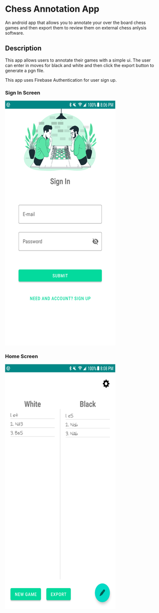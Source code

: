 # Chess Annotation App
An android app that allows you to annotate your over the board chess games and then export them to review them on external chess anlysis software.

## Description
This app allows users to annotate their games with a simple ui. The user can enter in moves for black and white and then click the export button to generate a pgn file.

This app uses Firebase Authentication for user sign up.

### Sign In Screen

<img src="https://github.com/gomezdevlopment/chess-annotation-app/blob/master/chess_sign_in.png" width="360" height="800">

### Home Screen

<img src="https://github.com/gomezdevlopment/chess-annotation-app/blob/master/chess_home_screen.png" width="360" height="800"> 
